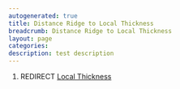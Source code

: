 ```yaml
---
autogenerated: true
title: Distance Ridge to Local Thickness
breadcrumb: Distance Ridge to Local Thickness
layout: page
categories: 
description: test description
---
```


1.  REDIRECT [Local Thickness](Local_Thickness)
